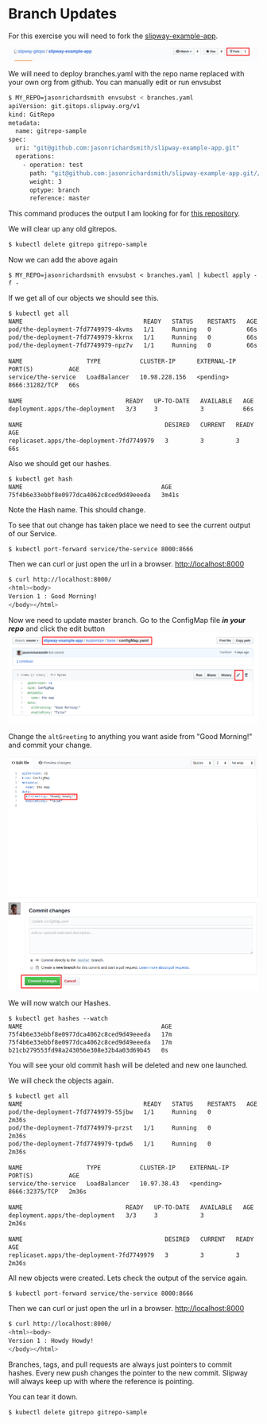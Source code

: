 # Branch Updates

For this exercise you will need to fork the
[slipway-example-app](https://github.com/slipway-gitops/slipway-example-app).

![fork](images/fork.png)

We will need to deploy branches.yaml with the repo name replaced
with your own org from github.  You can manually edit or run envsubst

```bash
$ MY_REPO=jasonrichardsmith envsubst < branches.yaml
apiVersion: git.gitops.slipway.org/v1
kind: GitRepo
metadata:
  name: gitrepo-sample
spec:
  uri: "git@github.com:jasonrichardsmith/slipway-example-app.git"
  operations:
    - operation: test
      path: "git@github.com:jasonrichardsmith/slipway-example-app.git//kustomize/base"
      weight: 3
      optype: branch
      reference: master
```
This command produces the output I am looking for for
[this repository](https://github.com/jasonrichardsmith/slipway-example-app).

We will clear up any old gitrepos.

```bash
$ kubectl delete gitrepo gitrepo-sample
```

Now we can add the above again
```
$ MY_REPO=jasonrichardsmith envsubst < branches.yaml | kubectl apply -f -
```

If we get all of our objects we should see this.
```
$ kubectl get all
NAME                                  READY   STATUS    RESTARTS   AGE
pod/the-deployment-7fd7749979-4kvms   1/1     Running   0          66s
pod/the-deployment-7fd7749979-kkrnx   1/1     Running   0          66s
pod/the-deployment-7fd7749979-npz7v   1/1     Running   0          66s

NAME                  TYPE           CLUSTER-IP      EXTERNAL-IP   PORT(S)          AGE
service/the-service   LoadBalancer   10.98.228.156   <pending>     8666:31282/TCP   66s

NAME                             READY   UP-TO-DATE   AVAILABLE   AGE
deployment.apps/the-deployment   3/3     3            3           66s

NAME                                        DESIRED   CURRENT   READY   AGE
replicaset.apps/the-deployment-7fd7749979   3         3         3       66s
```

Also we should get our hashes.
```
$ kubectl get hash
NAME                                       AGE
75f4b6e33ebbf8e0977dca4062c8ced9d49eeeda   3m41s
```
Note the Hash name. This should change.

To see that out change has taken place we need to see the current output of our Service.

```
$ kubectl port-forward service/the-service 8000:8666
```
Then we can curl or just open the url in a browser.
[http://localhost:8000](http://localhost:8000)
```bash
$ curl http://localhost:8000/
<html><body>
Version 1 : Good Morning!
</body></html>
```

Now we need to update master branch.
Go to the ConfigMap file ***in your repo*** and click the edit button
![configmap](images/configmap.png)

Change the ```altGreeting``` to anything you want aside from "Good Morning!"
and commit your change.

![configmap-commit](images/configmap-commit.png)

We will now watch our Hashes.
```
$ kubectl get hashes --watch
NAME                                       AGE
75f4b6e33ebbf8e0977dca4062c8ced9d49eeeda   17m
75f4b6e33ebbf8e0977dca4062c8ced9d49eeeda   17m
b21cb279553fd98a243056e308e32b4a03d69b45   0s
```

You will see your old commit hash will be deleted and new one launched.

We will check the objects again.

```
$ kubectl get all
NAME                                  READY   STATUS    RESTARTS   AGE
pod/the-deployment-7fd7749979-55jbw   1/1     Running   0          2m36s
pod/the-deployment-7fd7749979-przst   1/1     Running   0          2m36s
pod/the-deployment-7fd7749979-tpdw6   1/1     Running   0          2m36s

NAME                  TYPE           CLUSTER-IP    EXTERNAL-IP   PORT(S)          AGE
service/the-service   LoadBalancer   10.97.38.43   <pending>     8666:32375/TCP   2m36s

NAME                             READY   UP-TO-DATE   AVAILABLE   AGE
deployment.apps/the-deployment   3/3     3            3           2m36s

NAME                                        DESIRED   CURRENT   READY   AGE
replicaset.apps/the-deployment-7fd7749979   3         3         3       2m36s
```

All new objects were created.  Lets check the output of the service again.
```
$ kubectl port-forward service/the-service 8000:8666
```

Then we can curl or just open the url in a browser.
[http://localhost:8000](http://localhost:8000)

```bash
$ curl http://localhost:8000/
<html><body>
Version 1 : Howdy Howdy!
</body></html>
```

Branches, tags, and pull requests are always just pointers to commit hashes.  Every new push 
changes the pointer to the new commit.  Slipway will always keep up with where the reference
is pointing.


You can tear it down.
```bash
$ kubectl delete gitrepo gitrepo-sample
```
